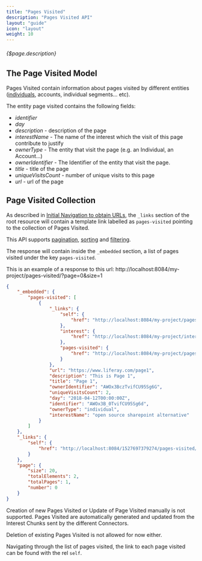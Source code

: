 ```yaml
---
title: "Pages Visited"
description: "Pages Visited API"
layout: "guide"
icon: "layout"
weight: 10
---
```


###### {$page.description}

<article id="1">

## The Page Visited Model

Pages Visited contain information about pages visited by different entities ([individuals](/docs/individuals), accounts, individual segments... etc).

The entity page visited contains the following fields:
* *identifier*
* *day*
* *description* - description of the page
* *interestName* - The name of the interest which the visit of this page contribute to justify
* *ownerType* - The entity that visit the page (e.g. an Individual, an Account...)
* *ownerIdentifier* - The Identifier of the entity that visit the page.
* *title* - title of the page
* *uniqueVisitsCount* - number of unique visits to this page
* *url* - url of the page 

</article>

<article id="2">

## Page Visited Collection

As described in [Initial Navigation to obtain URLs](/docs/general#navigation),
the `_links` section of the root resource will contain a template link labelled as `pages-visited` pointing to the
collection of Pages Visited.

This API supports [pagination](/docs/general#pagination), [sorting](/docs/general#sorting) and [filtering](/docs/general#filtering).

The response will contain inside the `_embedded` section, a list of pages visited
under the key `pages-visited`.

This is an example of a response to this url: http://localhost:8084/my-project/pages-visited/?page=0&size=1

```json
{
    "_embedded": {
        "pages-visited": [
            {
                "_links": {
                    "self": {
                        "href": "http://localhost:8084/my-project/pages-visited/AWOx3B_0TvifCU95Sg6d"
                    },
                    "interest": {
                        "href": "http://localhost:8084/my-project/interests/AWOx3B_0TvifCU95Sg6d"
                    },
                    "pages-visited": {
                        "href": "http://localhost:8084/my-project/pages-visited{?filter,page,size,sort*}"
                    }
                },
                "url": "https://www.liferay.com/page1",
                "description": "This is Page 1",
                "title": "Page 1",
                "ownerIdentifier": "AWOx3BczTvifCU95Sg6G",
                "uniqueVisitsCount": 2,
                "day": "2018-04-12T00:00:00Z",
                "identifier": "AWOx3B_0TvifCU95Sg6d",
                "ownerType": "individual",
                "interestName": "open source sharepoint alternative"
            }
        ]
    },
    "_links": {
        "self": {
            "href": "http://localhost:8084/1527697379274/pages-visited/?page=0&size=20"
        }
    },
    "page": {
        "size": 20,
        "totalElements": 2,
        "totalPages": 1,
        "number": 0
    }
}
```

Creation of new Pages Visited or Update of Page Visited manually is not supported. Pages Visited are automatically
generated and updated from the Interest Chunks sent by the different Connectors.

Deletion of existing Pages Visited is not allowed for now either. 

Navigating through the list of pages visited, the link to each page visited can be found with the rel `self`. 

</article>